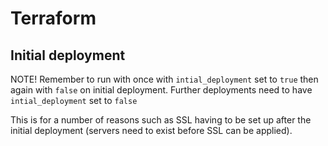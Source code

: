 # Terraform

## Initial deployment
NOTE! Remember to run with once with `intial_deployment` set to `true` then again with `false` on initial deployment. 
Further deployments need to have `intial_deployment` set to `false`

This is for a number of reasons such as SSL having to be set up after the initial deployment 
(servers need to exist before SSL can be applied).
